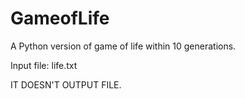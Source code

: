 # GameofLife

A Python version of game of life within 10 generations.

Input file: life.txt

IT DOESN'T OUTPUT FILE.

